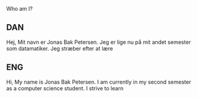 Who am I?



DAN
------------------------------------------------------------------------------------
Hej,
Mit navn er Jonas Bak Petersen.
Jeg er lige nu på mit andet semester som datamatiker. Jeg stræber efter at lære


ENG
------------------------------------------------------------------------------------
Hi,
My name is Jonas Bak Petersen.
I am currently in my second semester as a computer science student. I strive to learn
